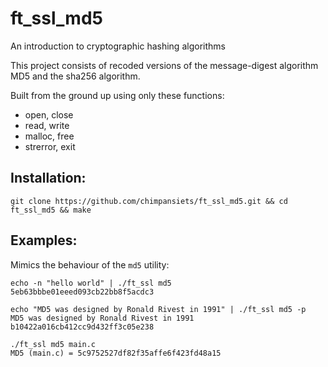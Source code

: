 # ft_ssl_md5

An introduction to cryptographic hashing algorithms

This project consists of recoded versions of the message-digest algorithm MD5 and the sha256 algorithm.

Built from the ground up using only these functions:

* open, close
* read, write
* malloc, free
* strerror, exit

## Installation:

`git clone https://github.com/chimpansiets/ft_ssl_md5.git && cd ft_ssl_md5 && make`

## Examples:

Mimics the behaviour of the `md5` utility:

```
echo -n "hello world" | ./ft_ssl md5
5eb63bbbe01eeed093cb22bb8f5acdc3
```

```
echo "MD5 was designed by Ronald Rivest in 1991" | ./ft_ssl md5 -p
MD5 was designed by Ronald Rivest in 1991
b10422a016cb412cc9d432ff3c05e238
```

```
./ft_ssl md5 main.c
MD5 (main.c) = 5c9752527df82f35affe6f423fd48a15
```

